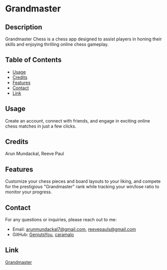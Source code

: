 # Grandmaster



## Description

Grandmaster Chess is a chess app designed to assist players in honing their skills and enjoying thrilling online chess gameplay.

## Table of Contents

- [Usage](#usage)
- [Credits](#credits)
- [Features](#features)
- [Contact](#contact)
- [Link](#link)


## Usage

Create an account, connect with friends, and engage in exciting online chess matches in just a few clicks.

## Credits

Arun Mundackal, Reeve Paul


## Features

Customize your chess pieces and board layouts to your liking, and compete for the prestigious "Grandmaster" rank while tracking your win/lose ratio to monitor your progress.


## Contact
For any questions or inquiries, please reach out to me:
- Email: arunmundackal7@gmail.com, reevepauls@gmail.com
- GitHub: [GenjutsYou](https://github.com/GenjutsYou), [caramalo](https://github.com/caramalo)

## Link

[Grandmaster](https://github.com/GenjutsYou/Grandmaster-Chess)
